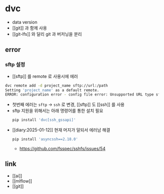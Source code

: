 # dvc
- data version
- [[git]] 과 함께 사용
- [[git-lfs]] 와 달리 git 과 버저닝을 분리

## error
### sftp 설정
+ [[sftp]] 를 remote 로 사용시에 에러
```sh 
dvc remote add -d project_name sftp://url:/path
Setting 'project_name' as a default remote.
ERROR: configuration error - config file error: Unsupported URL type sftp:// for dictionary value @ data['remote']['project_name']
```
  - 첫번째 에러는 `sftp` -> `ssh` 로 변경, [[sftp]] 도 [[ssh]] 를 사용
  - sftp 지원을 위해서는 아래 명령어를 통한 설치 필요
    ```sh 
    pip install 'dvc[ssh_gssapi]'
    ```
  - [[diary:2025-01-12]] 현재 머지가 덜되서 에러남 해결
    ```sh 
    pip install 'asyncssh==2.18.0'
    ```
    + https://github.com/fsspec/sshfs/issues/54

## link
- [[ai]]
- [[mlflow]]
- [[git]]
